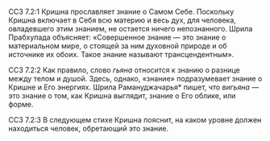 ССЗ 7.2:1	Кришна прославляет знание о Самом Себе. Поскольку Кришна включает в Себя всю материю и весь дух, для человека, овладевшего этим знанием, не остается ничего непознанного. Шрила Прабхупада объясняет: «Совершенное знание — это знание о материальном мире, о стоящей за ним духовной природе и об источнике их обоих. Такое знание называют трансцендентным».

ССЗ 7.2:2	Как правило, слово _гьяна_ относится к знанию о разнице между телом и душой. Здесь, однако, «знание» подразумевает знание о Кришне и Его энергиях. Шрила Рамануджачарья\* пишет, что _вигьяна —_ это знание о том, как Кришна выглядит, знание о Его облике, или форме.

ССЗ 7.2:3	В следующем стихе Кришна пояснит, на каком уровне должен находиться человек, обретающий это знание.